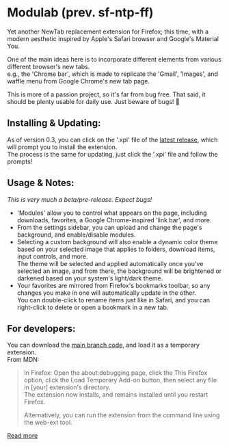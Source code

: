 # Modulab (prev. sf-ntp-ff)
 Yet another NewTab replacement extension for Firefox; this time, with a modern aesthetic inspired by Apple's Safari browser and Google's Material You.

 One of the main ideas here is to incorporate different elements from various different browser's new tabs.  
 e.g., the 'Chrome bar', which is made to replicate the 'Gmail', 'Images', and waffle menu from Google Chrome's new tab page.   

 This is more of a passion project, so it's far from bug free. That said, it should be plenty usable for daily use. Just beware of bugs! 👻

## Installing & Updating:  
As of version 0.3, you can click on the '.xpi' file of the [latest release](https://github.com/futur3sn0w/sf-ntp-ff/releases/latest), which will prompt you to install the extension.  
The process is the same for updating, just click the '.xpi' file and follow the prompts!  
 
## Usage & Notes:
_This is very much a beta/pre-release. Expect bugs!_  
- 'Modules' allow you to control what appears on the page, including downloads, favorites, a Google Chrome-inspired 'link bar', and more.
- From the settings sidebar, you can upload and change the page's background, and enable/disable modules.
- Selecting a custom background will also enable a dynamic color theme based on your selected image that applies to folders, download items, input controls, and more.  
  The theme will be selected and applied automatically once you've selected an image, and from there, the background will be brightened or darkened based on your system's light/dark theme.  
- Your favorites are mirrored from Firefox's bookmarks toolbar, so any changes you make in one will automatically update in the other.  
  You can double-click to rename items just like in Safari, and you can right-click to delete or open a bookmark in a new tab.  

## For developers:  
You can download the [main branch code](https://github.com/Futur3Sn0w/sf-ntp-ff/archive/refs/heads/main.zip), and load it as a temporary extension.  
From MDN:
> In Firefox: Open the about:debugging page, click the This Firefox option, click the Load Temporary Add-on button, then select any file in [your] extension's directory.  
> The extension now installs, and remains installed until you restart Firefox.
>   
> Alternatively, you can run the extension from the command line using the web-ext tool.

[Read more](https://developer.mozilla.org/en-US/docs/Mozilla/Add-ons/WebExtensions/Your_first_WebExtension#trying_it_out)
